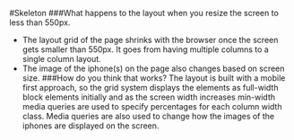 #Skeleton
###What happens to the layout when you resize the screen to less than 550px. 
* The layout grid of the page shrinks with the browser once the screen gets smaller than 550px. It goes from having multiple columns to a single column layout.
* The image of the iphone(s) on the page also changes based on screen size.
###How do you think that works?
The layout is built with a mobile first approach, so the grid system displays the elements as full-width block elements initially and as the screen width increases min-width media queries are used to specify percentages for each column width class. Media queries are also used to change how the images of the iphones are displayed on the screen.